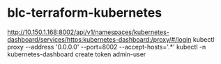 # blc-terraform-kubernetes
http://10.150.1.168:8002/api/v1/namespaces/kubernetes-dashboard/services/https:kubernetes-dashboard:/proxy/#/login
kubectl proxy --address '0.0.0.0' --port=8002 --accept-hosts='.*'
kubectl -n kubernetes-dashboard create token admin-user
